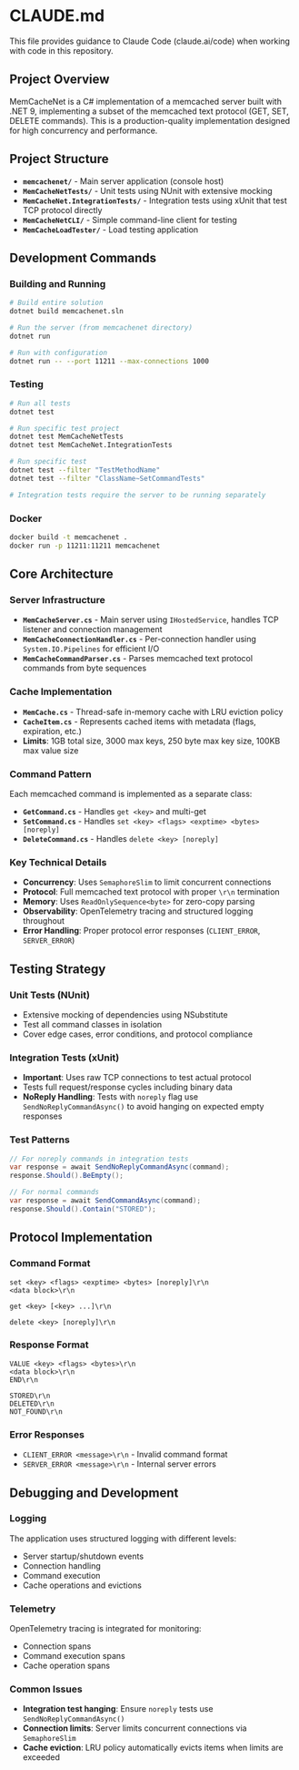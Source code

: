 # CLAUDE.md

This file provides guidance to Claude Code (claude.ai/code) when working with code in this repository.

## Project Overview

MemCacheNet is a C# implementation of a memcached server built with .NET 9, implementing a subset of the memcached text protocol (GET, SET, DELETE commands). This is a production-quality implementation designed for high concurrency and performance.

## Project Structure

- **`memcachenet/`** - Main server application (console host)
- **`MemCacheNetTests/`** - Unit tests using NUnit with extensive mocking
- **`MemCacheNet.IntegrationTests/`** - Integration tests using xUnit that test TCP protocol directly
- **`MemCacheNetCLI/`** - Simple command-line client for testing
- **`MemCacheLoadTester/`** - Load testing application

## Development Commands

### Building and Running
```bash
# Build entire solution
dotnet build memcachenet.sln

# Run the server (from memcachenet directory)
dotnet run

# Run with configuration
dotnet run -- --port 11211 --max-connections 1000
```

### Testing
```bash
# Run all tests
dotnet test

# Run specific test project
dotnet test MemCacheNetTests
dotnet test MemCacheNet.IntegrationTests

# Run specific test
dotnet test --filter "TestMethodName"
dotnet test --filter "ClassName~SetCommandTests"

# Integration tests require the server to be running separately
```

### Docker
```bash
docker build -t memcachenet .
docker run -p 11211:11211 memcachenet
```

## Core Architecture

### Server Infrastructure
- **`MemCacheServer.cs`** - Main server using `IHostedService`, handles TCP listener and connection management
- **`MemCacheConnectionHandler.cs`** - Per-connection handler using `System.IO.Pipelines` for efficient I/O
- **`MemCacheCommandParser.cs`** - Parses memcached text protocol commands from byte sequences

### Cache Implementation
- **`MemCache.cs`** - Thread-safe in-memory cache with LRU eviction policy
- **`CacheItem.cs`** - Represents cached items with metadata (flags, expiration, etc.)
- **Limits**: 1GB total size, 3000 max keys, 250 byte max key size, 100KB max value size

### Command Pattern
Each memcached command is implemented as a separate class:
- **`GetCommand.cs`** - Handles `get <key>` and multi-get
- **`SetCommand.cs`** - Handles `set <key> <flags> <exptime> <bytes> [noreply]`
- **`DeleteCommand.cs`** - Handles `delete <key> [noreply]`

### Key Technical Details
- **Concurrency**: Uses `SemaphoreSlim` to limit concurrent connections
- **Protocol**: Full memcached text protocol with proper `\r\n` termination
- **Memory**: Uses `ReadOnlySequence<byte>` for zero-copy parsing
- **Observability**: OpenTelemetry tracing and structured logging throughout
- **Error Handling**: Proper protocol error responses (`CLIENT_ERROR`, `SERVER_ERROR`)

## Testing Strategy

### Unit Tests (NUnit)
- Extensive mocking of dependencies using NSubstitute
- Test all command classes in isolation
- Cover edge cases, error conditions, and protocol compliance

### Integration Tests (xUnit)
- **Important**: Uses raw TCP connections to test actual protocol
- Tests full request/response cycles including binary data
- **NoReply Handling**: Tests with `noreply` flag use `SendNoReplyCommandAsync()` to avoid hanging on expected empty responses

### Test Patterns
```csharp
// For noreply commands in integration tests
var response = await SendNoReplyCommandAsync(command);
response.Should().BeEmpty();

// For normal commands
var response = await SendCommandAsync(command);
response.Should().Contain("STORED");
```

## Protocol Implementation

### Command Format
```
set <key> <flags> <exptime> <bytes> [noreply]\r\n
<data block>\r\n

get <key> [<key> ...]\r\n

delete <key> [noreply]\r\n
```

### Response Format
```
VALUE <key> <flags> <bytes>\r\n
<data block>\r\n
END\r\n

STORED\r\n
DELETED\r\n
NOT_FOUND\r\n
```

### Error Responses
- `CLIENT_ERROR <message>\r\n` - Invalid command format
- `SERVER_ERROR <message>\r\n` - Internal server errors

## Debugging and Development

### Logging
The application uses structured logging with different levels:
- Server startup/shutdown events
- Connection handling
- Command execution
- Cache operations and evictions

### Telemetry
OpenTelemetry tracing is integrated for monitoring:
- Connection spans
- Command execution spans
- Cache operation spans

### Common Issues
- **Integration test hanging**: Ensure `noreply` tests use `SendNoReplyCommandAsync()`
- **Connection limits**: Server limits concurrent connections via `SemaphoreSlim`
- **Cache eviction**: LRU policy automatically evicts items when limits are exceeded
